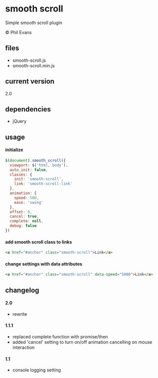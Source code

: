 # smooth scroll

Simple smooth scroll plugin

© Phil Evans

## files

- smooth-scroll.js
- smooth-scroll.min.js

## current version

2.0

## dependencies

- jQuery

## usage

#### initialize

``` javascript
$(document).smooth_scroll({
  viewport: $('html, body'),
  auto_init: false,
  classes: {
    init: 'smooth-scroll',
    link: 'smooth-scroll-link'
  },
  animation: {
    speed: 500,
    ease: 'swing'
  },
  offset: 0,
  cancel: true,
  complete: null,
  debug: false
})
```

#### add smooth scroll class to links

```html
<a href="#anchor" class="smooth-scroll">Link</a>
```

#### change settings with data attributes

```html
<a href="#anchor" class="smooth-scroll" data-speed="5000">Link</a>
```

## changelog

#### 2.0

- rewrite

#### 1.1.1

- replaced complete function with promise/then
- added 'cancel' setting to turn on/off animation cancelling on mouse interaction

#### 1.1

- console logging setting
